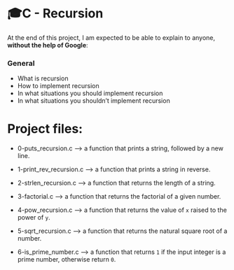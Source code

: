 # :mortar_board:C - Recursion


At the end of this project, I am expected to be able to  explain to anyone,  **without the help of Google**:

### General

-   What is recursion
-   How to implement recursion
-   In what situations you should implement recursion
-   In what situations you shouldn’t implement recursion
  

# Project files:

 - 0-puts_recursion.c --> a function that prints a string, followed by a new line.
 
 - 1-print_rev_recursion.c --> a function that prints a string in reverse.
 
 - 2-strlen_recursion.c --> a function that returns the length of a string.

- 3-factorial.c --> a function that returns the factorial of a given number.

- 4-pow_recursion.c --> a function that returns the value of  `x`  raised to the power of  `y`.

- 5-sqrt_recursion.c --> a function that returns the natural square root of a number.

- 6-is_prime_number.c --> a function that returns `1` if the input integer is a prime number, otherwise return `0`.

